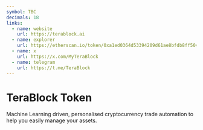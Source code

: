 ```yaml
---
symbol: TBC
decimals: 18
links:
  - name: website
    url: https://terablock.ai
  - name: explorer
    url: https://etherscan.io/token/0xa1ed0364d53394209d61ae8bfdb8ff50484d8c91
  - name: x
    url: https://x.com/MyTeraBlock
  - name: telegram
    url: https://t.me/TeraBlock
---
```


# TeraBlock Token

Machine Learning driven, personalised cryptocurrency trade automation to help you easily manage your assets.
